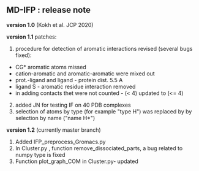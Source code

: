 ##  MD-IFP : release note


__version 1.0__   (Kokh et al. JCP 2020) 

__version 1.1__
   patches:
   1. procedure for detection of aromatic interactions revised (several bugs fixed):
   - CG* aromatic atoms missed 
   - cation-aromatic and aromatic-aromatic were mixed out
   - prot.-ligand and ligand - protein dist. 5.5 A
   - ligand S - aromatic residue interaction removed
   - in adding contacts thet were not counted - (< 4) updated to (<= 4)
   2. added JN for testing IF on 40 PDB complexes  
   3. selection of atoms by type (for example "type H") was replaced by by selection by name ("name H*")
   
__version 1.2__ (currently master branch)
   1. Added IFP_preprocess_Gromacs.py 
   2. In Cluster.py , function remove_dissociated_parts, a bug related to numpy type is fixed
   3. Function plot_graph_COM  in Cluster.py- updated 
